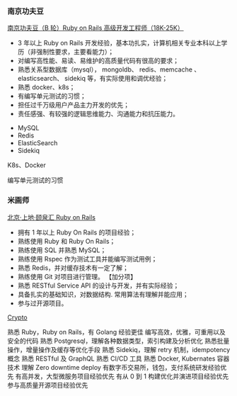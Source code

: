 ### 南京功夫豆

[南京功夫豆（B 轮）Ruby on Rails 高级开发工程师（18K-25K）](https://ruby-china.org/topics/41200)

+ 3 年以上 Ruby on Rails 开发经验，基本功扎实，计算机相关专业本科以上学历（非强制性要求，主要看能力）；
+ 对编写高性能、易读、易维护的高质量代码有很高的要求；
+ 熟悉关系型数据库（mysql）， mongoldb、 redis、memcache 、elasticsearch、 sidekiq 等，有实际使用和调优经验；
+ 熟悉 docker、k8s；
+ 有编写单元测试的习惯；
+ 担任过千万级用户产品主力开发的优先；
+ 责任感强、有较强的逻辑思维能力、沟通能力和抗压能力。

- MySQL
- Redis
- ElasticSearch
- Sidekiq

K8s、Docker

编写单元测试的习惯

### 米画师

[北京·上地·颐泉汇 Ruby on Rails](https://ruby-china.org/topics/41143)

+ 拥有 1 年以上 Ruby On Rails 的项目经验；
+ 熟练使用 Ruby 和 Ruby On Rails；
+ 熟练使用 SQL 并熟悉 MySQL；
+ 熟练使用 Rspec 作为测试工具并能编写测试用例；
+ 熟悉 Redis，并对缓存技术有一定了解；
+ 熟练使用 Git 对项目进行管理。 【加分项】
+ 熟悉 RESTful Service API 的设计与开发，并有实际经验；
+ 具备扎实的基础知识，对数据结构. 常用算法有理解并能应用；
+ 参与过开源项目。

[Crypto](https://ruby-china.org/topics/41281)

熟悉 Ruby，Ruby on Rails，有 Golang 经验更佳
编写高效，优雅，可重用以及安全的代码
熟悉 Postgresql，理解各种数据类型，索引构建及分析优化
熟悉批量操作，增量操作及缓存等优化手段
熟悉 Sidekiq，理解 retry 机制，idempotency 概念
熟悉 RESTful 及 GraphQL
熟悉 CI/CD 工具
熟悉 Docker, Kubernates 容器技术
理解 Zero downtime deploy
有数字币交易所，钱包，支付系统研发经验优先
有高并发，大型微服务项目经验优先
有从 0 到 1 构建优化并演进项目经验优先
参与高质量开源项目经验优先